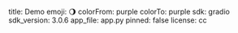 title: Demo
emoji: 🌖
colorFrom: purple
colorTo: purple
sdk: gradio
sdk_version: 3.0.6
app_file: app.py
pinned: false
license: cc
